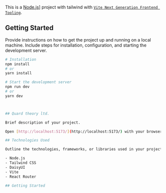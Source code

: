 This is a [Node.js](https://nodejs.org/)] project with tailwind with [`Vite
Next Generation Frontend Tooling`]([https://github.com/vercel/next.js/tree/canary/packages/create-next-app](https://vitejs.dev/)).

## Getting Started

Provide instructions on how to get the project up and running on a local machine. Include steps for installation, configuration, and starting the development server.

```bash
# Installation
npm install
# or
yarn install

# Start the development server
npm run dev
# or
yarn dev



## Quard theory ltd.

Brief description of your project.

Open [http://localhost:5173/](http://localhost:5173/) with your browser to see the result.

## Technologies Used

Outline the technologies, frameworks, or libraries used in your project.

- Node.js
- Tailwind CSS
- DaisyUI
- Vite
- React Router 

## Getting Started




